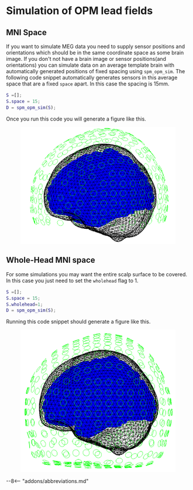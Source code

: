 # Simulation of OPM lead fields

## MNI Space
If you want to simulate MEG data you need to supply sensor positions and  orientations which should be in the same coordinate space as some brain image. If you don't not have a brain image or sensor positions(and orientations) you can simulate data on an average template brain with automatically generated positions of fixed spacing using `spm_opm_sim`. The following code snippet automatically generates sensors in this average space that are a fixed `space` apart. In this case the spacing is 15mm.

```matlab
S =[];  
S.space = 15;  
D = spm_opm_sim(S);  
```
Once you run this code you will generate a figure like this. 


<figure markdown>
  <div class="center">
    <img src="../../../assets/figures/opm/mni15.png" style="width:160mm" />
  </div>
</figure>



## Whole-Head MNI space
For some simulations you may want the entire scalp surface to be covered. In this case you just need to set the `wholehead` flag to 1.
```matlab
S =[];
S.space = 15;
S.wholehead=1;
D = spm_opm_sim(S);
```
Running this code snippet should generate a figure like this.


<figure markdown>
  <div class="center">
    <img src="../../../assets/figures/opm/mni15Whole.png" style="width:160mm" />
  </div>
</figure>


--8<-- "addons/abbreviations.md"

